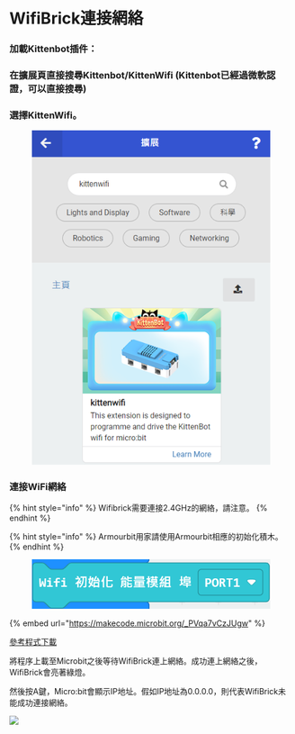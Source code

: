# WifiBrick連接網絡

### 加載Kittenbot插件：

### 在擴展頁直接搜尋Kittenbot/KittenWifi (Kittenbot已經過微軟認證，可以直接搜尋)

### 選擇KittenWifi。

<figure><img src="../../.gitbook/assets/image (8) (1) (1) (1) (1).png" alt=""><figcaption></figcaption></figure>

### 連接WiFi網絡

{% hint style="info" %}
Wifibrick需要連接2.4GHz的網絡，請注意。
{% endhint %}

{% hint style="info" %}
Armourbit用家請使用Armourbit相應的初始化積木。
{% endhint %}

<figure><img src="../../.gitbook/assets/image (1) (1) (1) (1) (1) (1) (1) (1) (1) (1) (1) (1) (1) (1) (1) (1) (1) (1).png" alt=""><figcaption></figcaption></figure>

{% embed url="https://makecode.microbit.org/_PVqa7vCzJUgw" %}

[參考程式下載](https://makecode.microbit.org/_fgDhzoXbM8zh)

將程序上載至Microbit之後等待WifiBrick連上網絡。成功連上網絡之後，WifiBrick會亮著綠燈。

然後按A鍵，Micro:bit會顯示IP地址。假如IP地址為0.0.0.0，則代表WifiBrick未能成功連接網絡。

![](https://kittenbothk.readthedocs.io/en/latest/_images/update31.gif)

